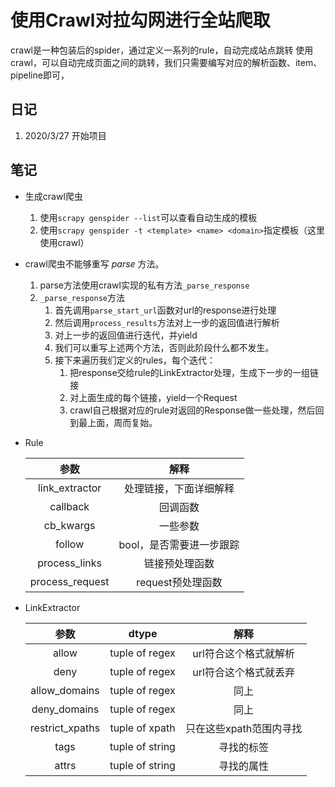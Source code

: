# 使用Crawl对拉勾网进行全站爬取
crawl是一种包装后的spider，通过定义一系列的rule，自动完成站点跳转
使用crawl，可以自动完成页面之间的跳转，我们只需要编写对应的解析函数、item、pipeline即可，
## 日记
1. 2020/3/27 开始项目
## 笔记
* 生成crawl爬虫

    1. 使用`scrapy genspider --list`可以查看自动生成的模板
    2. 使用`scrapy genspider -t <template> <name> <domain>`指定模板（这里使用crawl）
    
* crawl爬虫不能够重写 *parse* 方法。
    
    1. parse方法使用crawl实现的私有方法`_parse_response`
    2. `_parse_response`方法
        1. 首先调用`parse_start_url`函数对url的response进行处理
        2. 然后调用`process_results`方法对上一步的返回值进行解析
        3. 对上一步的返回值进行迭代，并yield
        3. 我们可以重写上述两个方法，否则此阶段什么都不发生。
        4. 接下来遍历我们定义的rules，每个迭代：
            1. 把response交给rule的LinkExtractor处理，生成下一步的一组链接
            2. 对上面生成的每个链接，yield一个Request
            3. crawl自己根据对应的rule对返回的Response做一些处理，然后回到最上面，周而复始。
            
* Rule

    | 参数 | 解释 |
    | :----: | :----: |
    |link_extractor|处理链接，下面详细解释
    |callback | 回调函数
    |cb_kwargs | 一些参数
    |follow|bool，是否需要进一步跟踪
    |process_links|链接预处理函数
    |process_request|request预处理函数
    
* LinkExtractor

    | 参数 | dtype | 解释 |
    | :----: | :----: | :----: |
    |allow|tuple of regex|url符合这个格式就解析
    |deny|tuple of regex|url符合这个格式就丢弃
    |allow_domains|tuple of regex|同上
    |deny_domains|tuple of regex|同上
    |restrict_xpaths|tuple of xpath|只在这些xpath范围内寻找
    |tags|tuple of string|寻找的标签
    |attrs|tuple of string|寻找的属性

    

